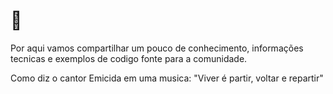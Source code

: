 # 🐧 

Por aqui vamos compartilhar um pouco de conhecimento, informações tecnicas e exemplos de codigo fonte para a comunidade.

Como diz o cantor Emicida em uma musica: "Viver é partir, voltar e repartir" 
